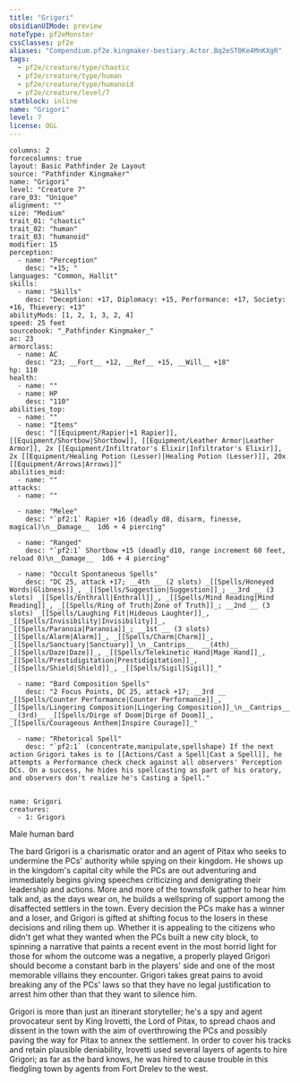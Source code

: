 ```yaml
---
title: "Grigori"
obsidianUIMode: preview
noteType: pf2eMonster
cssClasses: pf2e
aliases: "Compendium.pf2e.kingmaker-bestiary.Actor.Bq2eST0Ke4MnKXgR" 
tags:
  - pf2e/creature/type/chaotic
  - pf2e/creature/type/human
  - pf2e/creature/type/humanoid
  - pf2e/creature/level/7
statblock: inline
name: "Grigori"
level: 7
license: OGL
---
```


```statblock
columns: 2
forcecolumns: true
layout: Basic Pathfinder 2e Layout
source: "Pathfinder Kingmaker"
name: "Grigori"
level: "Creature 7"
rare_03: "Unique"
alignment: ""
size: "Medium"
trait_01: "chaotic"
trait_02: "human"
trait_03: "humanoid"
modifier: 15
perception:
  - name: "Perception"
    desc: "+15; "
languages: "Common, Hallit"
skills:
  - name: "Skills"
    desc: "Deception: +17, Diplomacy: +15, Performance: +17, Society: +16, Thievery: +13"
abilityMods: [1, 2, 1, 3, 2, 4]
speed: 25 feet
sourcebook: "_Pathfinder Kingmaker_"
ac: 23
armorclass:
  - name: AC
    desc: "23; __Fort__ +12, __Ref__ +15, __Will__ +18"
hp: 110
health:
  - name: ""
  - name: HP
    desc: "110"
abilities_top:
  - name: ""
  - name: "Items"
    desc: "[[Equipment/Rapier|+1 Rapier]], [[Equipment/Shortbow|Shortbow]], [[Equipment/Leather Armor|Leather Armor]], 2x [[Equipment/Infiltrator's Elixir|Infiltrator's Elixir]], 2x [[Equipment/Healing Potion (Lesser)|Healing Potion (Lesser)]], 20x [[Equipment/Arrows|Arrows]]"
abilities_mid:
  - name: ""
attacks:
  - name: ""

  - name: "Melee"
    desc: "`pf2:1` Rapier +16 (deadly d8, disarm, finesse, magical)\n__Damage__  1d6 + 4 piercing"

  - name: "Ranged"
    desc: "`pf2:1` Shortbow +15 (deadly d10, range increment 60 feet, reload 0)\n__Damage__  1d6 + 4 piercing"

  - name: "Occult Spontaneous Spells"
    desc: "DC 25, attack +17; __4th __ (2 slots) _[[Spells/Honeyed Words|Glibness]]_, _[[Spells/Suggestion|Suggestion]]_; __3rd __ (3 slots) _[[Spells/Enthrall|Enthrall]]_, _[[Spells/Mind Reading|Mind Reading]]_, _[[Spells/Ring of Truth|Zone of Truth]]_; __2nd __ (3 slots) _[[Spells/Laughing Fit|Hideous Laughter]]_, _[[Spells/Invisibility|Invisibility]]_, _[[Spells/Paranoia|Paranoia]]_; __1st __ (3 slots) _[[Spells/Alarm|Alarm]]_, _[[Spells/Charm|Charm]]_, _[[Spells/Sanctuary|Sanctuary]]_\n__Cantrips__  __(4th)__ _[[Spells/Daze|Daze]]_, _[[Spells/Telekinetic Hand|Mage Hand]]_, _[[Spells/Prestidigitation|Prestidigitation]]_, _[[Spells/Shield|Shield]]_, _[[Spells/Sigil|Sigil]]_"

  - name: "Bard Composition Spells"
    desc: "2 Focus Points, DC 25, attack +17; __3rd __  _[[Spells/Counter Performance|Counter Performance]]_, _[[Spells/Lingering Composition|Lingering Composition]]_\n__Cantrips__  __(3rd)__ _[[Spells/Dirge of Doom|Dirge of Doom]]_, _[[Spells/Courageous Anthem|Inspire Courage]]_"

  - name: "Rhetorical Spell"
    desc: "`pf2:1` (concentrate,manipulate,spellshape) If the next action Grigori takes is to [[Actions/Cast a Spell|Cast a Spell]], he attempts a Performance check check against all observers' Perception DCs. On a success, he hides his spellcasting as part of his oratory, and observers don't realize he's Casting a Spell."
 
```

```encounter-table
name: Grigori
creatures:
  - 1: Grigori
```


Male human bard

The bard Grigori is a charismatic orator and an agent of Pitax who seeks to undermine the PCs' authority while spying on their kingdom. He shows up in the kingdom's capital city while the PCs are out adventuring and immediately begins giving speeches criticizing and denigrating their leadership and actions. More and more of the townsfolk gather to hear him talk and, as the days wear on, he builds a wellspring of support among the disaffected settlers in the town. Every decision the PCs make has a winner and a loser, and Grigori is gifted at shifting focus to the losers in these decisions and riling them up. Whether it is appealing to the citizens who didn't get what they wanted when the PCs built a new city block, to spinning a narrative that paints a recent event in the most horrid light for those for whom the outcome was a negative, a properly played Grigori should become a constant barb in the players' side and one of the most memorable villains they encounter. Grigori takes great pains to avoid breaking any of the PCs' laws so that they have no legal justification to arrest him other than that they want to silence him.

Grigori is more than just an itinerant storyteller; he's a spy and agent provocateur sent by King Irovetti, the Lord of Pitax, to spread chaos and dissent in the town with the aim of overthrowing the PCs and possibly paving the way for Pitax to annex the settlement. In order to cover his tracks and retain plausible deniability, Irovetti used several layers of agents to hire Grigori; as far as the bard knows, he was hired to cause trouble in this fledgling town by agents from Fort Drelev to the west.
